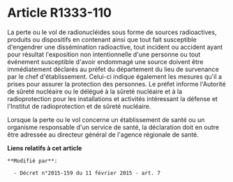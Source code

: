 # Article R1333-110

La perte ou le vol de radionucléides sous forme de sources radioactives, produits ou dispositifs en contenant ainsi que tout
fait susceptible d'engendrer une dissémination radioactive, tout incident ou accident ayant pour résultat l'exposition non
intentionnelle d'une personne ou tout événement susceptible d'avoir endommagé une source doivent être immédiatement déclarés
au préfet du département du lieu de survenance par le chef d'établissement. Celui-ci indique également les mesures qu'il a
prises pour assurer la protection des personnes. Le préfet informe l'Autorité de sûreté nucléaire ou le délégué à la sûreté
nucléaire et à la radioprotection pour les installations et activités intéressant la défense et l'Institut de radioprotection
et de sûreté nucléaire.

Lorsque la perte ou le vol concerne un établissement de santé ou un organisme responsable d'un service de santé, la
déclaration doit en outre être adressée au directeur général de l'agence régionale de santé.

**Liens relatifs à cet article**

	**Modifié par**:

	  - Décret n°2015-159 du 11 février 2015 - art. 7
